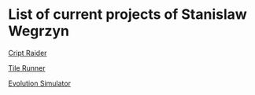 # List of current projects of Stanislaw Wegrzyn

[Cript Raider](https://github.com/TWAZZY98/CryptReider)

[Tile Runner](https://github.com/slawomirw/projekty_stasia)

[Evolution Simulator](https://github.com/TWAZZY98/EvoSim)
